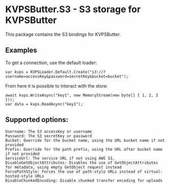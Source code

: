 # KVPSButter.S3 - S3 storage for KVPSButter

This package contains the S3 bindings for KVPSButter.

## Examples

To get a connection, use the default loader:

```
var kvps = KVPSLoader.Default.Create("s3://?username=accessKey&password=secretKey&bucket=bucket");
```

From here it is possible to interact with the store:

```
await kvps.WriteAsync("key1", new MemoryStream(new byte[] { 1, 2, 3 }));
var data = kvps.ReadAsync("key1");
```

## Supported options:

```
Username: The S3 accessKey or username
Password: The S3 secretKey or password
Bucket: Override for the bucket name, using the URL bucket name if not provided
Prefix: Override for the path prefix, using the URL after bucket name if not provided
ServiceUrl: The service URL if not using AWS S3,
DisableGetObjectAttributes: Disables the use of GetObjectAttributes for metadata, using empty GetObject request instead
ForcePathStyle: Forces the use of path-style URLs instead of virtual-hosted-style URLs
DisableChunkedEncoding: Disable chunked transfer encoding for uploads
```
